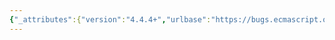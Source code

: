 ```yaml
---
{"_attributes":{"version":"4.4.4+","urlbase":"https://bugs.ecmascript.org/","maintainer":"dherman@mozilla.com"},"bug":{"bug_id":1062,"creation_ts":"2012-11-26 20:47:00 -0800","short_desc":"15.*: \"[[BooleanValue]]\" and \"[[NumberValue]]\"","delta_ts":"2012-12-21 18:08:38 -0800","product":"Draft for 6th Edition","component":"editorial issue","version":"Rev 12: November 22, 2012 Draft","rep_platform":"All","op_sys":"All","bug_status":"RESOLVED","resolution":"FIXED","priority":"Normal","bug_severity":"normal","everconfirmed":true,"reporter":{"uid":"jmdyck","name":"Michael Dyck"},"assigned_to":{"uid":"allen","name":"Allen Wirfs-Brock"},"long_desc":[{"commentid":2861,"comment_count":0,"who":{"uid":"jmdyck","name":"Michael Dyck"},"bug_when":"2012-11-26 20:47:01 -0800","thetext":"The occurrences of \"[[BooleanValue]]\" in 15.6.2.1 and 15.6.4\nshould probably be changed to \"[[BooleanData]]\".\n\nThe occurrences of \"[[NumberValue]]\" in 15.7.5\nshould probably be changed to \"[[NumberData]]\"."},{"commentid":2968,"comment_count":1,"who":{"uid":"allen","name":"Allen Wirfs-Brock"},"bug_when":"2012-12-01 11:36:06 -0800","thetext":"fixed in rev 13 editor's draft"}]}}
---
```

